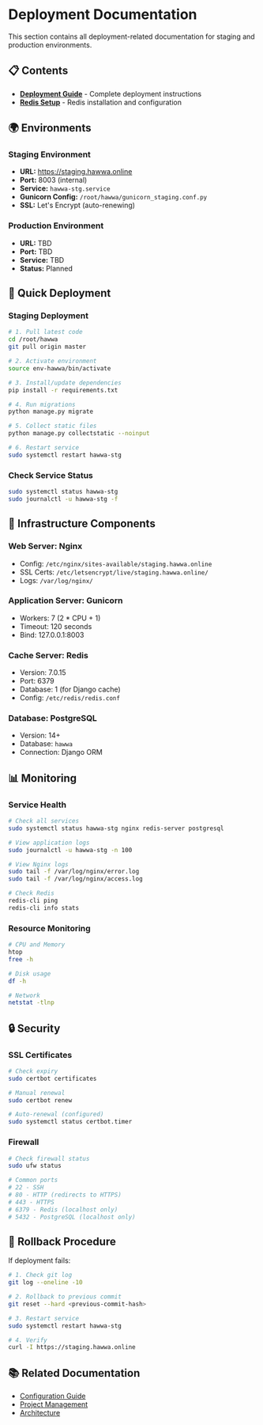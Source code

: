# Deployment Documentation

This section contains all deployment-related documentation for staging and production environments.

## 📋 Contents

- [**Deployment Guide**](DEPLOY.md) - Complete deployment instructions
- [**Redis Setup**](redis-setup-staging.md) - Redis installation and configuration

## 🌍 Environments

### Staging Environment
- **URL:** https://staging.hawwa.online
- **Port:** 8003 (internal)
- **Service:** `hawwa-stg.service`
- **Gunicorn Config:** `/root/hawwa/gunicorn_staging.conf.py`
- **SSL:** Let's Encrypt (auto-renewing)

### Production Environment
- **URL:** TBD
- **Port:** TBD
- **Service:** TBD
- **Status:** Planned

## 🚀 Quick Deployment

### Staging Deployment
```bash
# 1. Pull latest code
cd /root/hawwa
git pull origin master

# 2. Activate environment
source env-hawwa/bin/activate

# 3. Install/update dependencies
pip install -r requirements.txt

# 4. Run migrations
python manage.py migrate

# 5. Collect static files
python manage.py collectstatic --noinput

# 6. Restart service
sudo systemctl restart hawwa-stg
```

### Check Service Status
```bash
sudo systemctl status hawwa-stg
sudo journalctl -u hawwa-stg -f
```

## 🔧 Infrastructure Components

### Web Server: Nginx
- Config: `/etc/nginx/sites-available/staging.hawwa.online`
- SSL Certs: `/etc/letsencrypt/live/staging.hawwa.online/`
- Logs: `/var/log/nginx/`

### Application Server: Gunicorn
- Workers: 7 (2 * CPU + 1)
- Timeout: 120 seconds
- Bind: 127.0.0.1:8003

### Cache Server: Redis
- Version: 7.0.15
- Port: 6379
- Database: 1 (for Django cache)
- Config: `/etc/redis/redis.conf`

### Database: PostgreSQL
- Version: 14+
- Database: `hawwa`
- Connection: Django ORM

## 📊 Monitoring

### Service Health
```bash
# Check all services
sudo systemctl status hawwa-stg nginx redis-server postgresql

# View application logs
sudo journalctl -u hawwa-stg -n 100

# View Nginx logs
sudo tail -f /var/log/nginx/error.log
sudo tail -f /var/log/nginx/access.log

# Check Redis
redis-cli ping
redis-cli info stats
```

### Resource Monitoring
```bash
# CPU and Memory
htop
free -h

# Disk usage
df -h

# Network
netstat -tlnp
```

## 🔒 Security

### SSL Certificates
```bash
# Check expiry
sudo certbot certificates

# Manual renewal
sudo certbot renew

# Auto-renewal (configured)
sudo systemctl status certbot.timer
```

### Firewall
```bash
# Check firewall status
sudo ufw status

# Common ports
# 22 - SSH
# 80 - HTTP (redirects to HTTPS)
# 443 - HTTPS
# 6379 - Redis (localhost only)
# 5432 - PostgreSQL (localhost only)
```

## 🔄 Rollback Procedure

If deployment fails:
```bash
# 1. Check git log
git log --oneline -10

# 2. Rollback to previous commit
git reset --hard <previous-commit-hash>

# 3. Restart service
sudo systemctl restart hawwa-stg

# 4. Verify
curl -I https://staging.hawwa.online
```

## 📚 Related Documentation

- [Configuration Guide](../04-configuration/)
- [Project Management](../07-project-management/)
- [Architecture](../05-architecture/)
